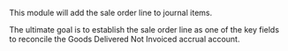 This module will add the sale order line to journal items.

The ultimate goal is to establish the sale order line as one of the key
fields to reconcile the Goods Delivered Not Invoiced accrual account.
